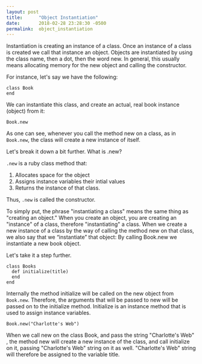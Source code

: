 ```yaml
---
layout: post
title:      "Object Instantiation"
date:       2018-02-28 23:28:30 -0500
permalink:  object_instantiation
---
```



Instantiation is creating an instance of a class. Once an instance of a class is created we call that instance an object. Objects are instantiated by using the class name, then a dot, then the word new.  In general, this usually means allocating memory for the new object and calling the constructor. 

For instance, let's say we have the following:
```
class Book
end
```

We can instantiate this class, and create an actual, real book instance (object) from it:

`Book.new `


As one can see, whenever you call the method new on a class, as in `Book.new`, the class will create a new instance of itself. 

Let's break it down a bit further. What is .new?

`.new` is a ruby class method that:

1. Allocates space for the object 
2. Assigns instance variables their intial values
3. Returns the instance of that class.

Thus, `.new` is called the constructor. 

To simply put, the phrase "instantiating a class" means the same thing as "creating an object." When you create an object, you are creating an "instance" of a class, therefore "instantiating" a class. 
When we create a new instance of a class by the way of calling the method new on that class, we also say that we “instantiate” that object: By calling Book.new we instantiate a new book object.

Let's take it a step further.

```
class Books
  def initialize(title)
  end
end
```

Internally the method initialize will be called on the new object from` Book.new`. Therefore, the arguments that will be passed to new will be passed on to the initialize method. Initialize is an instance method that is used to assign instance variables.

`Book.new("Charlotte's Web")`

When we call new on the class Book, and pass the string "Charlotte's Web" , the method new will create a new instance of the class, and call initialize on it, passing "Charlotte's Web" string on it as well. "Charlotte's Web" string will therefore be assigned to the variable title. 






